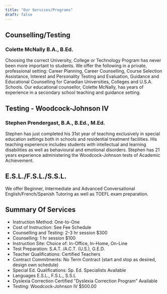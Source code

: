 ```yaml
---
title: "Our Services/Programs"
draft: false
---
```


## Counselling/Testing

### Colette McNally B.A., B.Ed.

Choosing the correct University, College or Technology Program has never been more important to students. We offer the following in a private, professional setting: Career Planning, Career Counselling, Course Selection Assistance, Interest and Personality Testing and Evaluation, Guidance and Educational Counselling for Canadian Universities, Colleges and U.S.A. Schools. Our educational counsellor, Colette McNally, has years of experience in a secondary school teaching and guidance setting.

## Testing - Woodcock-Johnson IV

### Stephen Prendergast, B.A., B.Ed., M.Ed.

Stephen has just completed his 31st year of teaching exclusively in special education settings both in schools and residential treatment facilities. His teaching experience includes students with intellectual and learning disabilities as well as behavioural and emotional disorders. Stephen has 21 years experience administering the Woodcock-Johnson tests of Academic Achievement.

## E.S.L./F.S.L./S.S.L.

We offer Beginner, Intermediate and Advanced Conversational English/French/Spanish Tutoring as well as TOEFL exam preparation.

## Summary Of Services

- Instruction Method: One-to-One
- Cost of Instruction: See Fee Schedule
- Counselling and Testing: 2-3 hr session $300
- Counselling: 1 hr session $100
- Instruction Site: Choice of: In-Office, In-Home, On-Line
- Test Preparation: S.A.T. /A.C.T. (U.S.), G.E.D.
- Teacher Qualifications: Certified Teachers
- Contract Commitments: No Term Contract (start and stop as desired, design own schedule)
- Special Ed. Qualifications: Sp. Ed. Specialists Available
- Languages E.S.L., F.S.L., S.S.L
- Dyslexia Correction Certified "Dyslexia Correction Program" Available 
- Testing: Woodcock-Johnson IV $500.00